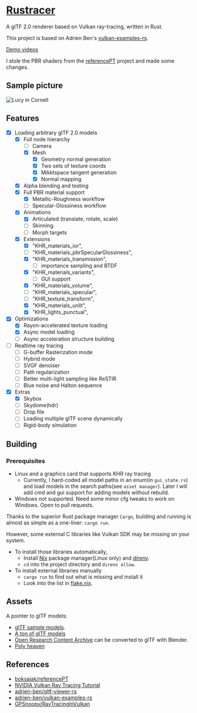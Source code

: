 # [Rustracer](https://github.com/KaminariOS/rustracer)

A glTF 2.0 renderer based on Vulkan ray-tracing, written in Rust.

This project is based on Adrien Ben's [vulkan-examples-rs](https://github.com/adrien-ben/vulkan-examples-rs).

[Demo videos](https://www.youtube.com/playlist?list=PLD1H28onwV_mFsPySwOtlBn9h5ybzepir)

I stole the PBR shaders from the [referencePT](https://github.com/boksajak/referencePT) project and made some changes.

## Sample picture
![Lucy in Cornell](images/lucy.png)

## Features
* [x] Loading arbitrary glTF 2.0 models
  * [x] Full node hierarchy
    * [ ] Camera
    * [x] Mesh
      * [x] Geometry normal generation
      * [x] Two sets of texture coords
      * [x] Mikktspace tangent generation
      * [x] Normal mapping
      
  * [x] Alpha blending and testing
  * [x] Full PBR material support
    * [x] Metallic-Roughness workflow
    * [ ] Specular-Glossiness workflow
  * [x] Animations
    * [x] Articulated (translate, rotate, scale)
    * [ ] Skinning
    * [ ] Morph targets
  * [x] Extensions
      * [x] "KHR_materials_ior",
      * [ ] "KHR_materials_pbrSpecularGlossiness",
      * [x] "KHR_materials_transmission",
        * [ ] importance sampling and BTDF 
      * [x] "KHR_materials_variants",
        * [ ] GUI support
      * [x] "KHR_materials_volume",
      * [ ] "KHR_materials_specular",
      * [ ] "KHR_texture_transform",
      * [x] "KHR_materials_unlit",
      * [x] "KHR_lights_punctual",
* [x] Optimizations
  * [x] Rayon-accelerated texture loading
  * [x] Async model loading
  * [ ] Async acceleration structure building

* [ ] Realtime ray tracing 
  * [ ] G-buffer Rasterization mode
  * [ ] Hybrid mode
  * [ ] SVGF denoiser
  * [ ] Path regularization
  * [ ] Better multi-light sampling like ReSTIR
  * [ ] Blue noise and Halton sequence
  
* [x] Extras
  * [x] Skybox
  * [ ] Skydome(hdr)
  * [ ] Drop file
  * [ ] Loading multiple glTF scene dynamically
  * [ ] Rigid-body simulation
    
## Building
### Prerequisites
- Linux and a graphics card that supports KHR ray tracing
  - Currently, I hard-coded all model paths in an enum(in `gui_state.rs`) and load models in the search paths(see `asset manager`). Later I will add cmd and gui support for adding models without rebuild.
- Windows not supported. Need some minor cfg tweaks to work on Windows. Open to pull requests.


Thanks to the superior Rust package manager `Cargo`, building and running is almost as simple as a one-liner: `cargo run`. 

However, some external C libraries like Vulkan SDK may be missing on your system. 
- To install those libraries automatically,
  - Install [Nix](https://nixos.org/download.html) package manager(Linux only) and [direnv](https://direnv.net). 
  - `cd` into the project directory and `direnv allow`.
- To install external libraries manually
  - `cargo run` to find out what is missing and install it
  - Look into the list in [flake.nix](flake.nix).
  
## Assets
A pointer to glTF models: 
- [glTF sample models](https://github.com/KhronosGroup/glTF-Sample-Models).
- [A ton of glTF models](https://sketchfab.com/search?features=downloadable&type=models)
- [Open Research Content Archive](https://developer.nvidia.com/orca) can be converted to glTF with Blender.
- [Poly heaven](https://polyhaven.com)

## References
- [boksajak/referencePT](https://github.com/boksajak/referencePT)
- [NVIDIA Vulkan Ray Tracing Tutorial](https://nvpro-samples.github.io/vk_raytracing_tutorial_KHR/)
- [adrien-ben/gltf-viewer-rs](https://github.com/adrien-ben/gltf-viewer-rs)
- [adrien-ben/vulkan-examples-rs](https://github.com/adrien-ben/vulkan-examples-rs)
- [GPSnoopy/RayTracingInVulkan](https://github.com/GPSnoopy/RayTracingInVulkan)
